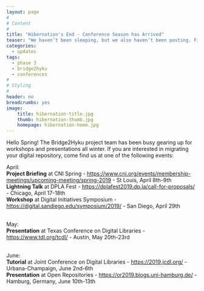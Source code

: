 ```yaml
---
layout: page
#
# Content
#
title: "Hibernation's End - Conference Season has Arrived"
teaser: "We haven’t been sleeping, but we also haven’t been posting. Find out where you can learn more about the Bridge2Hyku Project during this conference season!"
categories:
  - updates
tags:
  - phase 3
  - bridge2hyku
  - conferences
#
# Styling
#
header: no
breadcrumbs: yes
image:
    title: hibernation-title.jpg
    thumb: hibernation-thumb.jpg
    homepage: hibernation-home.jpg
---
```


Hello Spring! The Bridge2Hyku project team has been busy gearing up for workshops and presentations all winter.  If you are interested in migrating your digital repository, come find us at one of the following events: 

April:<br>
**Project Briefing** at CNI Spring - https://www.cni.org/events/membership-meetings/upcoming-meeting/spring-2019 - St Louis, April 8th-9th<br> 
**Lightning Talk** at DPLA Fest - https://dplafest2019.dp.la/call-for-proposals/  - Chicago, April 17-18th<br>
**Workshop** at Digital Initiatives Symposium - https://digital.sandiego.edu/symposium/2019/ - San Diego, April 29th<br><br> 

May:<br> 
**Presentation** at Texas Conference on Digital Libraries - https://www.tdl.org/tcdl/ - Austin, May 20th-23rd<br><br> 

June:<br> 
**Tutorial** at Joint Conference on Digital Libraries - https://2019.jcdl.org/ - Urbana-Champaign, June 2nd-6th<br>
**Presentation** at Open Repositories - https://or2019.blogs.uni-hamburg.de/ - Hamburg, Germany, June 10th-13th



